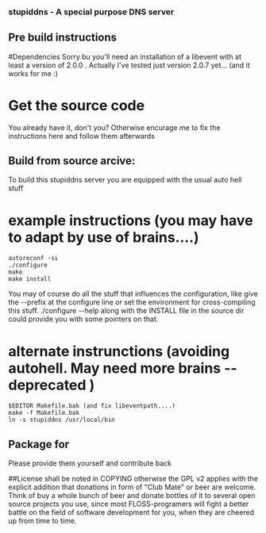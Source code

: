 ### stupiddns - A special purpose DNS server

## Pre build instructions


#Dependencies
Sorry bu you'll need an installation of a libevent with at least a version of 2.0.0 .
Actually I've tested just version 2.0.7 yet... (and it works for me :)


# Get the source code
You already have it, don't you? Otherwise encurage me to fix the instructions
here and follow them afterwards


## Build from source arcive:
To build this stupiddns server you are equipped with the usual auto hell stuff

# example instructions (you may have to adapt  by use of brains....)

	autoreconf -si
	./configure
	make
	make install

You may of course do all the stuff that influences the configuration, like give the --prefix at the configure line or set the environment for cross-compiling this stuff. 
./configure --help along with the INSTALL file in the source dir could provide you with some pointers on that.



# alternate instrunctions (avoiding autohell. May need more brains --deprecated )
	
	$EDITOR Makefile.bak (and fix libeventpath....)
	make -f Makefile.bak
	ln -s stupiddns /usr/local/bin

## Package for <insertyourbinarydistributionhere>

Please provide them yourself and contribute back

##License
shall be noted in COPYING otherwise the GPL v2 applies with the explicit addition that 
donations in form of "Club Mate" or beer are welcome. Think of buy a whole bunch of beer
and donate bottles of it to several open source projects you use, since most 
FLOSS-programers will fight a better battle on the field of software development for you,
when they are cheered up from time to time.

